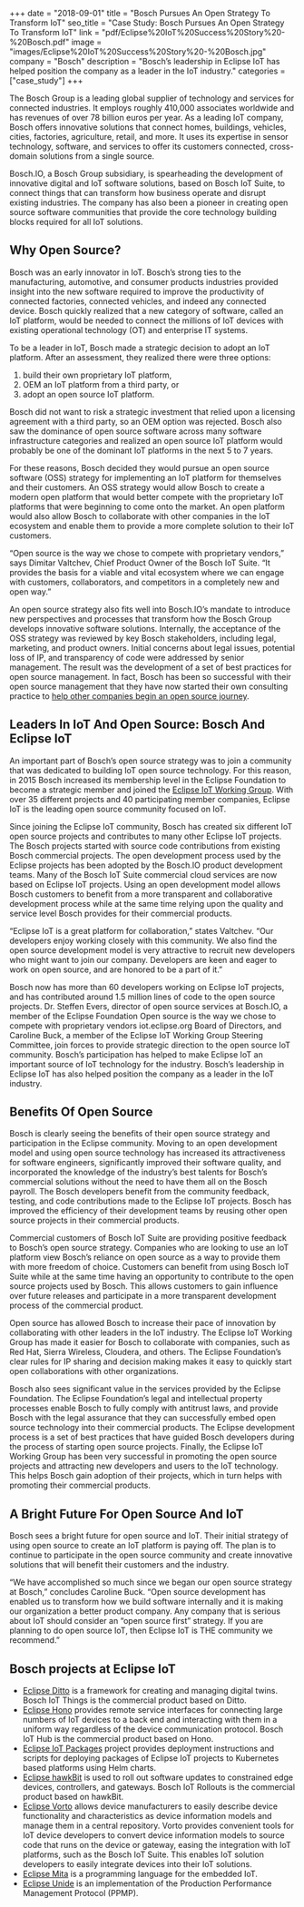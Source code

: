 +++
date = "2018-09-01"
title = "Bosch Pursues An Open Strategy To Transform IoT"
seo_title = "Case Study: Bosch Pursues An Open Strategy To Transform IoT"
link = "pdf/Eclipse%20IoT%20Success%20Story%20-%20Bosch.pdf"
image = "images/Eclipse%20IoT%20Success%20Story%20-%20Bosch.jpg"
company = "Bosch"
description = "Bosch’s leadership in Eclipse IoT has helped position the company as a leader in the IoT industry."
categories = ["case_study"]
+++

The Bosch Group is a leading global supplier of technology and services for connected industries. It employs roughly 410,000 associates worldwide and has revenues of over 78 billion euros per year. As a leading IoT company, Bosch offers innovative solutions that connect homes, buildings, vehicles, cities, factories, agriculture, retail, and more. It uses its expertise in sensor technology, software, and services to offer its customers connected, cross-domain solutions from a single source.

Bosch.IO, a Bosch Group subsidiary, is spearheading the development of innovative digital and IoT software solutions, based on Bosch IoT Suite, to connect things that can transform how business operate and disrupt existing industries. The company has also been a pioneer in creating open source software communities that provide the core technology building blocks required for all IoT solutions.

## Why Open Source?

Bosch was an early innovator in IoT. Bosch’s strong ties to the manufacturing, automotive, and consumer products industries provided insight into the new software required to improve the productivity of connected factories, connected vehicles, and indeed any connected device. Bosch quickly realized that a new category of software, called an IoT platform, would be needed to connect the millions of IoT devices with existing operational technology (OT) and enterprise IT systems.

To be a leader in IoT, Bosch made a strategic decision to adopt an IoT platform. After an assessment, they realized there were three options:

1. build their own proprietary IoT platform,
2. OEM an IoT platform from a third party, or
3. adopt an open source IoT platform.

Bosch did not want to risk a strategic investment that relied upon a licensing agreement with a third party, so an OEM option was rejected. Bosch also saw the dominance of open source software across many software infrastructure categories and realized an open source IoT platform would probably be one of the dominant IoT platforms in the next 5 to 7 years.

For these reasons, Bosch decided they would pursue an open source software (OSS) strategy for implementing an IoT platform for themselves and their customers. An OSS strategy would allow Bosch to create a modern open platform that would better compete with the proprietary IoT platforms that were beginning to come onto the market. An open platform would also allow Bosch to collaborate with other companies in the IoT ecosystem and enable them to provide a more complete solution to their IoT customers.

“Open source is the way we chose to compete with proprietary vendors,” says Dimitar Valtchev, Chief Product Owner of the Bosch IoT Suite. “It provides the basis for a viable and vital ecosystem where we can engage with customers, collaborators, and competitors in a completely new and open way.”

An open source strategy also fits well into Bosch.IO’s mandate to introduce new perspectives and processes that transform how the Bosch Group develops innovative software solutions. Internally, the acceptance of the OSS strategy was reviewed by key Bosch stakeholders, including legal, marketing, and product owners. Initial concerns about legal issues, potential loss of IP, and transparency of code were addressed by senior management. The result was the development of a set of best practices for open source management. In fact, Bosch has been so successful with their open source management that they have now started their own consulting practice to [help other companies begin an open source journey](https://bosch.io/services/overview/open-source/open-source-iot.html).

## Leaders In IoT And Open Source: Bosch And Eclipse IoT

An important part of Bosch’s open source strategy was to join a community that was dedicated to building IoT open source technology. For this reason, in 2015 Bosch increased its membership level in the Eclipse Foundation to become a strategic member and joined the [Eclipse IoT Working Group](https://iot.eclipse.org). With over 35 different projects and 40 participating member companies, Eclipse IoT is the leading open source community focused on IoT.

Since joining the Eclipse IoT community, Bosch has created six different IoT open source projects and contributes to many other Eclipse IoT projects. The Bosch projects started with source code contributions from existing Bosch commercial projects. The open development process used by the Eclipse projects has been adopted by the Bosch.IO product development teams. Many of the Bosch IoT Suite commercial cloud services are now based on Eclipse IoT projects. Using an open development model allows Bosch customers to benefit from a more transparent and collaborative development process while at the same time relying upon the quality and service level Bosch provides for their commercial products.

“Eclipse IoT is a great platform for collaboration,” states Valtchev. “Our developers enjoy working closely with this community. We also find the open source development model is very attractive to recruit new developers who might want to join our company. Developers are keen and eager to work on open source, and are honored to be a part of it.”

Bosch now has more than 60 developers working on Eclipse IoT projects, and has contributed around 1.5 million lines of code to the open source projects. Dr. Steffen Evers, director of open source services at Bosch.IO, a member of the Eclipse Foundation Open source is the way we chose to compete with proprietary vendors iot.eclipse.org Board of Directors, and Caroline Buck, a member of the Eclipse IoT Working Group Steering Committee, join forces to provide strategic direction to the open source IoT community. Bosch’s participation has helped to make Eclipse IoT an important source of IoT technology for the industry. Bosch’s leadership in Eclipse IoT has also helped position the company as a leader in the IoT industry.

## Benefits Of Open Source

Bosch is clearly seeing the benefits of their open source strategy and participation in the Eclipse community. Moving to an open development model and using open source technology has increased its attractiveness for software engineers, significantly improved their software quality, and incorporated the knowledge of the industry’s best talents for Bosch’s commercial solutions without the need to have them all on the Bosch payroll. The Bosch developers benefit from the community feedback, testing, and code contributions made to the Eclipse IoT projects. Bosch has improved the efficiency of their development teams by reusing other open source projects in their commercial products.

Commercial customers of Bosch IoT Suite are providing positive feedback to Bosch’s open source strategy. Companies who are looking to use an IoT platform view Bosch’s reliance on open source as a way to provide them with more freedom of choice. Customers can benefit from using Bosch IoT Suite while at the same time having an opportunity to contribute to the open source projects used by Bosch. This allows customers to gain influence over future releases and participate in a more transparent development process of the commercial product.

Open source has allowed Bosch to increase their pace of innovation by collaborating with other leaders in the IoT industry. The Eclipse IoT Working Group has made it easier for Bosch to collaborate with companies, such as Red Hat, Sierra Wireless, Cloudera, and others. The Eclipse Foundation’s clear rules for IP sharing and decision making makes it easy to quickly start open collaborations with other organizations.

Bosch also sees significant value in the services provided by the Eclipse Foundation. The Eclipse Foundation’s legal and intellectual property processes enable Bosch to fully comply with antitrust laws, and provide Bosch with the legal assurance that they can successfully embed open source technology into their commercial products. The Eclipse development process is a set of best practices that have guided Bosch developers during the process of starting open source projects. Finally, the Eclipse IoT Working Group has been very successful in promoting the open source projects and attracting new developers and users to the IoT technology. This helps Bosch gain adoption of their projects, which in turn helps with promoting their commercial products.

## A Bright Future For Open Source And IoT

Bosch sees a bright future for open source and IoT. Their initial strategy of using open source to create an IoT platform is paying off. The plan is to continue to participate in the open source community and create innovative solutions that will benefit their customers and the industry.

“We have accomplished so much since we began our open source strategy at Bosch,” concludes Caroline Buck. “Open source development has enabled us to transform how we build software internally and it is making our organization a better product company. Any company that is serious about IoT should consider an “open source first” strategy. If you are planning to do open source IoT, then Eclipse IoT is THE community we recommend.”

## Bosch projects at Eclipse IoT

* [Eclipse Ditto](https://www.eclipse.org/ditto/) is a framework for creating and managing digital twins. Bosch IoT Things is the commercial product based on Ditto.
* [Eclipse Hono](https://www.eclipse.org/hono/) provides remote service interfaces for connecting large numbers of IoT devices to a back end and interacting with them in a uniform way regardless of the device communication protocol. Bosch IoT Hub is the commercial product based on Hono.
* [Eclipse IoT Packages](https://www.eclipse.org/packages/) project provides deployment instructions and scripts for deploying packages of Eclipse IoT projects to Kubernetes based platforms using Helm charts.
* [Eclipse hawkBit](https://www.eclipse.org/hawkbit/) is used to roll out software updates to constrained edge devices, controllers, and gateways. Bosch IoT Rollouts is the commercial product based on hawkBit.
* [Eclipse Vorto](https://www.eclipse.org/vorto/) allows device manufacturers to easily describe device functionality and characteristics as device information models and manage them in a central repository. Vorto provides convenient tools for IoT device developers to convert device information models to source code that runs on the device or gateway, easing the integration with IoT platforms, such as the Bosch IoT Suite. This enables IoT solution developers to easily integrate devices into their IoT solutions.
* [Eclipse Mita](https://www.eclipse.org/mita/) is a programming language for the embedded IoT.
* [Eclipse Unide](https://www.eclipse.org/unide/) is an implementation of the Production Performance Management Protocol (PPMP).


